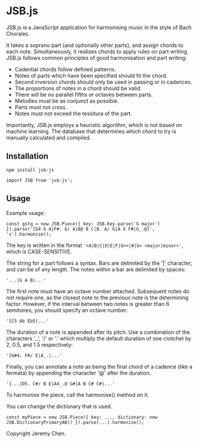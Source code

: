 # JSB.js

JSB.js is a JavaScript application for harmonising music in the style of Bach Chorales.

It takes a soprano part (and optionally other parts), and assign chords to each note. Simultaneously, it realises chords to apply rules on part writing.
JSB.js follows common principles of good harmonisation and part writing:

- Cadential chords follow defined patterns.
- Notes of parts which have been specified should fit the chord.
- Second inversion chords should only be used in passing or in cadences.
- The proportions of notes in a chord should be valid.
- There will be no parallel fifths or octaves between parts.
- Melodies must be as conjunct as possible.
- Parts must not cross.
- Notes must not exceed the tessitura of the part.

Importantly, JSB.js employs a heuristic algorithm, which is not based on machine learning. The database that determines which chord to try is manually calculated and compiled.

## Installation

`npm install jsb-js`

`import JSB from 'jsb-js';`

## Usage

Example usage:

`const gstq = new JSB.Piece({ key: JSB.Key.parse('G major') }).parse('[G4 G A|F#. G/ A|B@ B C|B. A/ G|A G F#|G_.@]', 's').harmonise();`

The key is written in the format `'<A|B|C|D|E|F|G><|#|b> <major|minor>'`, which is CASE-SENSITIVE.

The string for a part follows a syntax. Bars are delimited by the '|' character, and can be of any length.
The notes within a bar are delimited by spaces:

`'...|G A B|...'`

The first note must have an octave number attached. Subsequent notes do not require one, as the closest note to the previous note is the determining factor. However, if the interval between two notes is greater than 6 semitones, you should specify an octave number:

`'[C5 Ab Eb5|...'`

The duration of a note is appended after its pitch. Use a combination of the characters '\_', '/' or '.' which multiply the default duration of one crotchet by 2, 0.5, and 1.5 respectively:

`'[G#4. F#/ E|A_.|...'`

Finally, you can annotate a note as being the final chord of a cadence (like a fermata) by appending the character '@' after the duration.

`'[...|D5. C#/ B E|A4_.@ G#|A B C# C#|...'`

To harmonise the piece, call the harmonise() method on it.

You can change the dictionary that is used.

`const myPiece = new JSB.Piece({ key: ..., dictionary: new JSB.DictionaryPrimaryAB() }).parse(...).harmonise();`

Copyright Jeremy Chen.
